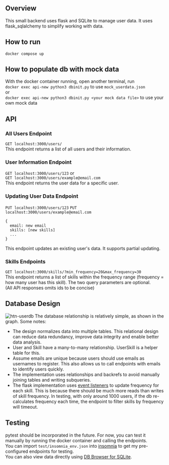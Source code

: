 ## Overview
This small backend uses flask and SQLite to manage user data. 
It uses flask_sqlalchemy to simplify working with data.

## How to run
```docker compose up```

## How to populate db with mock data
With the docker container running, open another terminal, run  
```docker exec api-new python3 dbinit.py``` to use ```mock_userdata.json```  
or  
```docker exec api-new python3 dbinit.py <your mock data file>``` to use your own mock data

## API
### All Users Endpoint
```GET localhost:3000/users/```  
This endpoint returns a list of all users and their information.
### User Information Endpoint
```GET localhost:3000/users/123``` or  
```GET localhost:3000/users/example@email.com```  
This endpoint returns the user data for a specific user.  
### Updating User Data Endpoint
```PUT localhost:3000/users/123```
```PUT localhost:3000/users/example@email.com```
```
{
  email: new email
  skills: [new skills]
  ...
}
```
This endpoint updates an existing user's data. It supports partial updating.
### Skills Endpoints
```GET localhost:3000/skills/?min_frequency=20&max_frequency=30```  
This endpoint returns a list of skills within the frequency range (frequency = how many user has this skill). The two query parameters are optional.  
(All API responses omits ids to be concise)

## Database Design
![htn-userdb](https://user-images.githubusercontent.com/72354860/220510570-64423589-1378-4f18-9702-cea7b73edaae.png)
The database relationship is relatively simple, as shown in the graph. Some notes:
* The design normalizes data into multiple tables. This relational design can reduce data redundancy, improve data integrity and enable better data analysis.
* User and Skill have a many-to-many relationship. UserSkill is a helper table for this.
* Assume emails are unique because users should use emails as usernames to register. This also allows us to call endpoints with emails to identify users quickly. 
* The implementation uses relationships and backrefs to avoid manually joining tables and writing subqueries. 
* The flask implementation uses [event listeners](https://github.com/JayZhouzzj/behtn23/blob/0b7c679cac84c35e82a91a4c52f03ffe3d7b0c5f/main.py#L67-L76) to update frequency for each skill. This is because there should be much more reads than writes of skill frequency. In testing, with only around 1000 users, if the db re-calculates frequency each time, the endpoint to filter skills by frequency will timeout.

## Testing
pytest should be incorporated in the future. For now, you can test it manually by running the docker container and calling the endpoints.  
You can import ```test/insomnia_env.json``` into [insomnia](https://insomnia.rest/) to get my pre-configured endpoints for testing.  
You can also view data directly using [DB Browser for SQLite](https://sqlitebrowser.org/).
